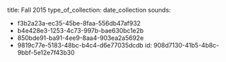title: Fall 2015
type_of_collection: date_collection
sounds:
  - f3b2a23a-ec35-45be-8faa-556db47af932
  - b4e428e3-1253-4c73-997b-bae630bc1e2b
  - 850bde91-ba91-4ee9-8aa4-903ea2a5692e
  - 9819c77e-5183-48bc-b4c4-d6e77035dcdb
id: 908d7130-41b5-4b8c-9bbf-5e12e7f43b30

